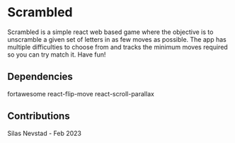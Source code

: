 # Scrambled

Scrambled is a simple react web based game where the objective is to unscramble a given set of letters in as few moves as possible. The app has multiple difficulties to choose from and tracks the minimum moves required so you can try match it. Have fun!

## Dependencies
fortawesome
react-flip-move
react-scroll-parallax

## Contributions

Silas Nevstad - Feb 2023
